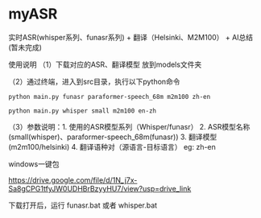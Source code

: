 # myASR
实时ASR(whisper系列、funasr系列) + 翻译（Helsinki、M2M100） + AI总结(暂未完成)

使用说明
（1）下载对应的ASR、翻译模型 放到models文件夹

（2）通过终端，进入到src目录，执行以下python命令 

    python main.py funasr paraformer-speech_68m m2m100 zh-en

    python main.py whisper small m2m100 en-zh

（3）参数说明：1. 使用的ASR模型系列（Whisper/funasr） 2. ASR模型名称(small(whisper)、paraformer-speech_68m(funasr)) 3. 翻译模型(m2m100/helsinki)  4. 翻译语种对（源语言-目标语言） eg: zh-en

windows一键包

https://drive.google.com/file/d/1N_j7x-Sa8gCPG1tfyJW0UDHBrBzyyHU7/view?usp=drive_link

下载打开后，运行 funasr.bat 或者 whisper.bat 